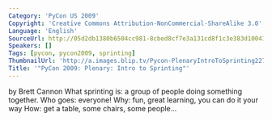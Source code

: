 ```yaml
---
Category: 'PyCon US 2009'
Copyright: 'Creative Commons Attribution-NonCommercial-ShareAlike 3.0'
Language: 'English'
SourceUrl: http://05d2db1380b6504cc981-8cbed8cf7e3a131cd8f1c3e383d10041.r93.cf2.rackcdn.com/pycon-us-2009/144_pycon-2009-plenary-intro-to-sprinting.mp4
Speakers: []
Tags: [pycon, pycon2009, sprinting]
ThumbnailUrl: 'http://a.images.blip.tv/Pycon-PlenaryIntroToSprinting227-400.jpg'
Title: '"PyCon 2009: Plenary: Intro to Sprinting"'
---
```

  
by Brett Cannon What sprinting is: a group of people doing something together.
Who goes: everyone! Why: fun, great learning, you can do it your way How: get
a table, some chairs, some people...


